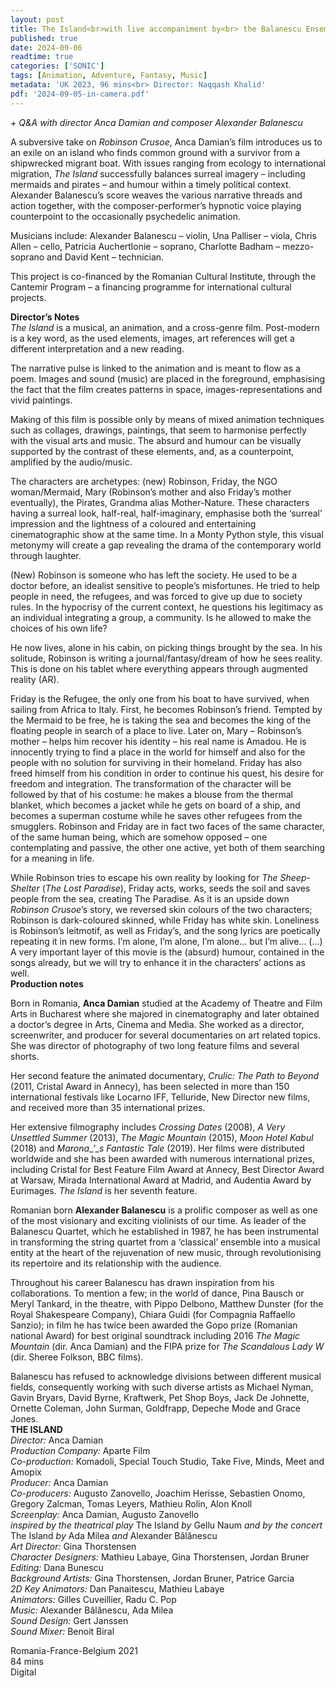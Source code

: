 ```yaml
---
layout: post
title: The Island<br>with live accompaniment by<br> the Balanescu Ensemble
published: true
date: 2024-09-06
readtime: true
categories: ['SONIC']
tags: [Animation, Adventure, Fantasy, Music]
metadata: 'UK 2023, 96 mins<br> Director: Naqqash Khalid'
pdf: '2024-09-05-in-camera.pdf'
---
```



_+ Q&A with director Anca Damian and composer Alexander Balanescu_

A subversive take on _Robinson Crusoe_, Anca Damian’s film introduces us to an exile on an island who finds common ground with a survivor from a shipwrecked migrant boat. With issues ranging from ecology to international migration, _The Island_ successfully balances surreal imagery – including mermaids and pirates – and humour within a timely political context. Alexander Balanescu’s score weaves the various narrative threads and action together, with the composer-performer’s hypnotic voice playing counterpoint to the occasionally psychedelic animation.

Musicians include: Alexander Balanescu – violin, Una Palliser – viola, Chris Allen – cello, Patricia Auchertlonie – soprano, Charlotte Badham – mezzo-soprano and David Kent – technician.

This project is co-financed by the Romanian Cultural Institute, through the Cantemir Program – a financing programme for international cultural projects.

**Director’s Notes**  
_The Island_ is a musical, an animation, and a cross-genre film. Post-modern is a key word, as the used elements, images, art references will get a different interpretation and a new reading.

The narrative pulse is linked to the animation and is meant to flow as a poem. Images and sound (music) are placed in the foreground, emphasising the fact that the film creates patterns in space, images-representations and vivid paintings.

Making of this film is possible only by means of mixed animation techniques such as collages, drawings, paintings, that seem to harmonise perfectly with the visual arts and music. The absurd and humour can be visually supported by the contrast of these elements, and, as a counterpoint, amplified by the audio/music.

The characters are archetypes: (new) Robinson, Friday, the NGO woman/Mermaid, Mary (Robinson’s mother and also Friday’s mother eventually), the Pirates, Grandma alias Mother-Nature. These characters having a surreal look, half-real, half-imaginary, emphasise both the ‘surreal’ impression and the lightness of a coloured and entertaining cinematographic show at the same time. In a Monty Python style, this visual metonymy will create a gap revealing the drama of the contemporary world through laughter.

(New) Robinson is someone who has left the society. He used to be a doctor before, an idealist sensitive to people’s misfortunes. He tried to help people in need, the refugees, and was forced to give up due to society rules. In the hypocrisy of the current context, he questions his legitimacy as an individual integrating a group, a community. Is he allowed to make the choices of his own life?

He now lives, alone in his cabin, on picking things brought by the sea. In his solitude, Robinson is writing a journal/fantasy/dream of how he sees reality. This is done on his tablet where everything appears through augmented reality (AR).

Friday is the Refugee, the only one from his boat to have survived, when sailing from Africa to Italy. First, he becomes Robinson’s friend. Tempted by the Mermaid to be free, he is taking the sea and becomes the king of the floating people in search of a place to live. Later on, Mary – Robinson’s mother – helps him recover his identity – his real name is Amadou. He is innocently trying to find a place in the world for himself and also for the people with no solution for surviving in their homeland. Friday has also freed himself from his condition in order to continue his quest, his desire for freedom and integration. The transformation of the character will be followed by that of his costume: he makes a blouse from the thermal blanket, which becomes a jacket while he gets on board of a ship, and becomes a superman costume while he saves other refugees from the smugglers. Robinson and Friday are in fact two faces of the same character, of the same human being, which are somehow opposed – one contemplating and passive, the other one active, yet both of them searching for a meaning in life.

While Robinson tries to escape his own reality by looking for _The Sheep-Shelter_ (_The Lost Paradise_), Friday acts, works, seeds the soil and saves people from the sea, creating The Paradise. As it is an upside down _Robinson_ _Crusoe_’s story, we reversed skin colours of the two characters; Robinson is dark-coloured skinned, while Friday has white skin. Loneliness is Robinson’s leitmotif, as well as Friday’s, and the song lyrics are poetically repeating it in new forms. I’m alone, I’m alone, I’m alone... but I’m alive... (...) A very important layer of this movie is the (absurd) humour, contained in the songs already, but we will try to enhance it in the characters’ actions as well.  
**Production notes**  

Born in Romania, **Anca Damian** studied at the Academy of Theatre and Film Arts in Bucharest where she majored in cinematography and later obtained a doctor’s degree in Arts, Cinema and Media. She worked as a director, screenwriter, and producer for several documentaries on art related topics. She was director of photography of two long feature films and several shorts.

Her second feature the animated documentary, _Crulic: The Path to Beyond_ (2011, Cristal Award in Annecy), has been selected in more than 150 international festivals like Locarno IFF, Telluride, New Director new films, and received more than 35 international prizes.

Her extensive filmography includes _Crossing Dates_ (2008), _A Very Unsettled Summer_ (2013), _The Magic Mountain_ (2015), _Moon Hotel Kabul_ (2018) and _Marona__’__s Fantastic_ _Tale_ (2019). Her films were distributed worldwide and she has been awarded with numerous international prizes, including Cristal for Best Feature Film Award at Annecy, Best Director Award at Warsaw, Mirada International Award at Madrid, and Audentia Award by Eurimages. _The Island_ is her seventh feature.

Romanian born **Alexander Balanescu** is a prolific composer as well as one of the most visionary and exciting violinists of our time. As leader of the Balanescu Quartet, which he established in 1987, he has been instrumental in transforming the string quartet from a ‘classical’ ensemble into a musical entity at the heart of the rejuvenation of new music, through revolutionising its repertoire and its relationship with the audience.

Throughout his career Balanescu has drawn inspiration from his collaborations. To mention a few; in the world of dance, Pina Bausch or Meryl Tankard, in the theatre, with Pippo Delbono, Matthew Dunster (for the Royal Shakespeare Company), Chiara Guidi (for Compagnia Raffaello Sanzio); in film he has twice been awarded the Gopo prize (Romanian national Award) for best original soundtrack including 2016 _The Magic Mountain_ (dir. Anca Damian) and the FIPA prize for _The Scandalous Lady W_ (dir. Sheree Folkson, BBC films).

Balanescu has refused to acknowledge divisions between different musical fields, consequently working with such diverse artists as Michael Nyman, Gavin Bryars, David Byrne, Kraftwerk, Pet Shop Boys, Jack De Johnette, Ornette Coleman, John Surman, Goldfrapp, Depeche Mode and Grace Jones.
<br>
**THE ISLAND**  
_Director:_ Anca Damian  
_Production Company:_ Aparte Film  
_Co-production:_ Komadoli, Special Touch Studio, Take Five, Minds, Meet and Amopix  
_Producer:_ Anca Damian  
_Co-producers:_ Augusto Zanovello, Joachim Herisse, Sebastien Onomo, Gregory Zalcman, Tomas Leyers, Mathieu Rolin, Alon Knoll  
_Screenplay:_ Anca Damian, Augusto Zanovello  
_inspired by the theatrical play_ The Island _by_ Gellu Naum _and by the concert_ The Island _by_ Ada Milea _and_ Alexander Bălănescu  
_Art Director:_ Gina Thorstensen  
_Character Designers:_ Mathieu Labaye, Gina Thorstensen, Jordan Bruner  
_Editing:_ Dana Bunescu  
_Background Artists:_ Gina Thorstensen, Jordan Bruner, Patrice Garcia  
_2D Key Animators:_ Dan Panaitescu, Mathieu Labaye  
_Animators:_ Gilles Cuveillier, Radu C. Pop  
_Music:_ Alexander Bălănescu, Ada Milea  
_Sound Design:_ Gert Janssen  
_Sound Mixer:_ Benoit Biral  

Romania-France-Belgium 2021  
84 mins  
Digital  
<!--stackedit_data:
eyJoaXN0b3J5IjpbMTY0MzY0OTAzMyw0NzI2OTc5MjddfQ==
-->